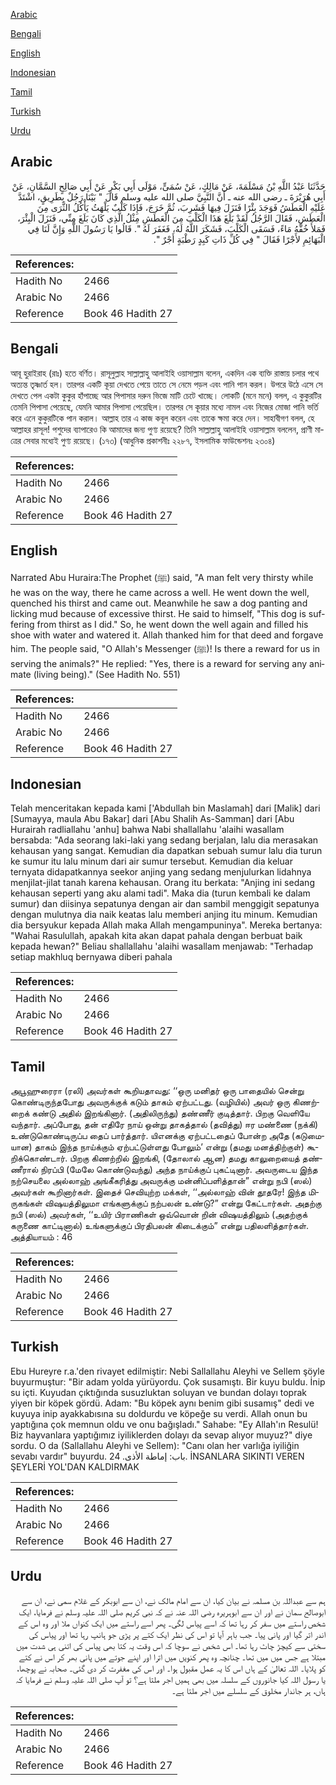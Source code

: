 [Arabic](#arabic)

[Bengali](#bengali)

[English](#english)

[Indonesian](#indonesian)

[Tamil](#tamil)

[Turkish](#turkish)

[Urdu](#urdu)

## Arabic


<div dir="rtl" lang="ar" style={{fontSize:'larger',backgroundColor:'#f8f9fa',padding:20}}>
حَدَّثَنَا عَبْدُ اللَّهِ بْنُ مَسْلَمَةَ، عَنْ مَالِكٍ، عَنْ سُمَىٍّ، مَوْلَى أَبِي بَكْرٍ عَنْ أَبِي صَالِحٍ السَّمَّانِ، عَنْ أَبِي هُرَيْرَةَ ـ رضى الله عنه ـ أَنَّ النَّبِيَّ صلى الله عليه وسلم قَالَ ‏"‏ بَيْنَا رَجُلٌ بِطَرِيقٍ، اشْتَدَّ عَلَيْهِ الْعَطَشُ فَوَجَدَ بِئْرًا فَنَزَلَ فِيهَا فَشَرِبَ، ثُمَّ خَرَجَ، فَإِذَا كَلْبٌ يَلْهَثُ يَأْكُلُ الثَّرَى مِنَ الْعَطَشِ، فَقَالَ الرَّجُلُ لَقَدْ بَلَغَ هَذَا الْكَلْبَ مِنَ الْعَطَشِ مِثْلُ الَّذِي كَانَ بَلَغَ مِنِّي، فَنَزَلَ الْبِئْرَ، فَمَلأَ خُفَّهُ مَاءً، فَسَقَى الْكَلْبَ، فَشَكَرَ اللَّهُ لَهُ، فَغَفَرَ لَهُ ‏"‏‏.‏ قَالُوا يَا رَسُولَ اللَّهِ وَإِنَّ لَنَا فِي الْبَهَائِمِ لأَجْرًا فَقَالَ ‏"‏ فِي كُلِّ ذَاتِ كَبِدٍ رَطْبَةٍ أَجْرٌ ‏"‏‏.‏
</div>
<div style={{backgroundColor:'#f8f9fa',padding:20, marginBottom: 10}}><table> <thead> <tr> <th>References:</th> <th></th> </tr> </thead> <tbody><tr><td>Hadith No</td><td>2466</td></tr><tr><td>Arabic No</td><td>2466</td></tr><tr><td>Reference</td><td>Book 46 Hadith 27</td></tr></tbody></table></div>

## Bengali


<div dir="ltr" lang="bn" style={{fontSize:'larger',backgroundColor:'#f8f9fa',padding:20}}>
আবূ হুরাইরাহ (রাঃ) হতে বর্ণিত। রাসূলুল্লাহ সাল্লাল্লাহু আলাইহি ওয়াসাল্লাম বলেন, একদিন এক ব্যক্তি রাস্তায় চলার পথে অত্যন্ত তৃষ্ণার্ত হল। তারপর একটি কূয়া দেখতে পেয়ে তাতে সে নেমে পড়ল এবং পানি পান করল। উপরে উঠে এসে সে দেখতে পেল একটা কুকুর হাঁপাচ্ছে আর পিপাসার দরুন ভিজে মাটি চেটে খাচ্ছে। লোকটি (মনে মনে) বলল, এ কুকুরটির তেমনি পিপাসা পেয়েছে, যেমনি আমার পিপাসা পেয়েছিল। তারপর সে কূয়ার মধ্যে নামল এবং নিজের মোজা পানি ভর্তি করে এনে কুকুরটিকে পান করাল। আল্লাহ তার এ কাজ কবূল করেন এবং তাকে ক্ষমা করে দেন। সাহাবীগণ বলল, হে আল্লাহর রাসূল! পশুদের ব্যাপারেও কি আমাদের জন্য পুণ্য রয়েছে? তিনি সাল্লাল্লাহু আলাইহি ওয়াসাল্লাম বললেন, প্রাণী মাত্রের সেবার মধ্যেই পুণ্য রয়েছে। (১৭৩) (আধুনিক প্রকাশনীঃ ২২৮৭, ইসলামিক ফাউন্ডেশনঃ ২৩০৪)
</div>
<div style={{backgroundColor:'#f8f9fa',padding:20, marginBottom: 10}}><table> <thead> <tr> <th>References:</th> <th></th> </tr> </thead> <tbody><tr><td>Hadith No</td><td>2466</td></tr><tr><td>Arabic No</td><td>2466</td></tr><tr><td>Reference</td><td>Book 46 Hadith 27</td></tr></tbody></table></div>

## English


<div dir="ltr" lang="en" style={{fontSize:'larger',backgroundColor:'#f8f9fa',padding:20}}>
Narrated Abu Huraira:The Prophet (ﷺ) said, "A man felt very thirsty while he was on the way, there he came across a well. He went down the well, quenched his thirst and came out. Meanwhile he saw a dog panting and licking mud because of excessive thirst. He said to himself, "This dog is suffering from thirst as I did." So, he went down the well again and filled his shoe with water and watered it. Allah thanked him for that deed and forgave him. The people said, "O Allah's Messenger (ﷺ)! Is there a reward for us in serving the animals?" He replied: "Yes, there is a reward for serving any animate (living being)." (See Hadith No. 551)
</div>
<div style={{backgroundColor:'#f8f9fa',padding:20, marginBottom: 10}}><table> <thead> <tr> <th>References:</th> <th></th> </tr> </thead> <tbody><tr><td>Hadith No</td><td>2466</td></tr><tr><td>Arabic No</td><td>2466</td></tr><tr><td>Reference</td><td>Book 46 Hadith 27</td></tr></tbody></table></div>

## Indonesian


<div dir="ltr" lang="id" style={{fontSize:'larger',backgroundColor:'#f8f9fa',padding:20}}>
Telah menceritakan kepada kami ['Abdullah bin Maslamah] dari [Malik] dari [Sumayya, maula Abu Bakar] dari [Abu Shalih As-Samman] dari [Abu Hurairah radliallahu 'anhu] bahwa Nabi shallallahu 'alaihi wasallam bersabda: "Ada seorang laki-laki yang sedang berjalan, lalu dia merasakan kehausan yang sangat. Kemudian dia dapatkan sebuah sumur lalu dia turun ke sumur itu lalu minum dari air sumur tersebut. Kemudian dia keluar ternyata didapatkannya seekor anjing yang sedang menjulurkan lidahnya menjilat-jilat tanah karena kehausan. Orang itu berkata: "Anjing ini sedang kehausan seperti yang aku alami tadi". Maka dia (turun kembali ke dalam sumur) dan diisinya sepatunya dengan air dan sambil menggigit sepatunya dengan mulutnya dia naik keatas lalu memberi anjing itu minum. Kemudian dia bersyukur kepada Allah maka Allah mengampuninya". Mereka bertanya: "Wahai Rasulullah, apakah kita akan dapat pahala dengan berbuat baik kepada hewan?" Beliau shallallahu 'alaihi wasallam menjawab: "Terhadap setiap makhluq bernyawa diberi pahala
</div>
<div style={{backgroundColor:'#f8f9fa',padding:20, marginBottom: 10}}><table> <thead> <tr> <th>References:</th> <th></th> </tr> </thead> <tbody><tr><td>Hadith No</td><td>2466</td></tr><tr><td>Arabic No</td><td>2466</td></tr><tr><td>Reference</td><td>Book 46 Hadith 27</td></tr></tbody></table></div>

## Tamil


<div dir="ltr" lang="ta" style={{fontSize:'larger',backgroundColor:'#f8f9fa',padding:20}}>
அபூஹுரைரா (ரலி) அவர்கள் கூறியதாவது: ‘‘ஒரு மனிதர் ஒரு பாதையில் சென்று கொண்டிருந்தபோது அவருக்குக் கடும் தாகம் ஏற்பட்டது. (வழியில்) அவர் ஒரு கிணற்றைக் கண்டு அதில் இறங்கினார். (அதிலிருந்து) தண்ணீர் குடித்தார். பிறகு வெளியே வந்தார். அப்போது, தன் எதிரே நாய் ஒன்று தாகத்தால் (தவித்து) ஈர மண்ணை (நக்கி) உண்டுகொண்டிருப்ப தைப் பார்த்தார். யிஎனக்கு ஏற்பட்டதைப் போன்ற அதே (கடுமையான) தாகம் இந்த நாய்க்கும் ஏற்பட்டுள்ளது போலும்’ என்று (தமது மனத்திற்குள்) கூறிக்கொண்டார். பிறகு கிணற்றில் இறங்கி, (தோலால் ஆன) தமது காலுறையைத் தண்ணீரால் நிரப்பி (மேலே கொண்டுவந்து) அந்த நாய்க்குப் புகட்டினார். அவருடைய இந்த நற்செயலை அல்லாஹ் அங்கீகரித்து அவருக்கு மன்னிப்பளித்தான்” என்று நபி (ஸல்) அவர்கள் கூறினார்கள். இதைச் செவியுற்ற மக்கள், ‘‘அல்லாஹ் வின் தூதரே! இந்த மிருகங்கள் விஷயத்திலுமா எங்களுக்குப் நற்பலன் உண்டு?” என்று கேட்டார்கள். அதற்கு நபி (ஸல்) அவர்கள், ‘‘உயிர் பிராணிகள் ஒவ்வொன் றின் விஷயத்திலும் (அதற்குக் கருணை காட்டினால்) உங்களுக்குப் பிரதிபலன் கிடைக்கும்” என்று பதிலளித்தார்கள். அத்தியாயம் : 46
</div>
<div style={{backgroundColor:'#f8f9fa',padding:20, marginBottom: 10}}><table> <thead> <tr> <th>References:</th> <th></th> </tr> </thead> <tbody><tr><td>Hadith No</td><td>2466</td></tr><tr><td>Arabic No</td><td>2466</td></tr><tr><td>Reference</td><td>Book 46 Hadith 27</td></tr></tbody></table></div>

## Turkish


<div dir="ltr" lang="tr" style={{fontSize:'larger',backgroundColor:'#f8f9fa',padding:20}}>
Ebu Hureyre r.a.'den rivayet edilmiştir: Nebi Sallallahu Aleyhi ve Sellem şöyle buyurmuştur: "Bir adam yolda yürüyordu. Çok susamıştı. Bir kuyu buldu. İnip su içti. Kuyudan çıktığında susuzluktan soluyan ve bundan dolayı toprak yiyen bir köpek gördü. Adam: "Bu köpek aynı benim gibi susamış" dedi ve kuyuya inip ayakkabısına su doldurdu ve köpeğe su verdi. Allah onun bu yaptığına çok memnun oldu ve onu bağışladı." Sahabe: "Ey Allah'ın Resulü! Biz hayvanlara yaptığımız iyiliklerden dolayı da sevap alıyor muyuz?" diye sordu. O da (Sallallahu Aleyhi ve Sellem): "Canı olan her varlığa iyiliğin sevabı vardır" buyurdu. باب: إماطة الأذى. 24. İNSANLARA SIKINTI VEREN ŞEYLERİ YOL'DAN KALDIRMAK
</div>
<div style={{backgroundColor:'#f8f9fa',padding:20, marginBottom: 10}}><table> <thead> <tr> <th>References:</th> <th></th> </tr> </thead> <tbody><tr><td>Hadith No</td><td>2466</td></tr><tr><td>Arabic No</td><td>2466</td></tr><tr><td>Reference</td><td>Book 46 Hadith 27</td></tr></tbody></table></div>

## Urdu


<div dir="rtl" lang="ur" style={{fontSize:'larger',backgroundColor:'#f8f9fa',padding:20}}>
ہم سے عبداللہ بن مسلمہ نے بیان کیا، ان سے امام مالک نے، ان سے ابوبکر کے غلام سمی نے، ان سے ابوصالح سمان نے اور ان سے ابوہریرہ رضی اللہ عنہ نے کہ نبی کریم صلی اللہ علیہ وسلم نے فرمایا، ایک شخص راستے میں سفر کر رہا تھا کہ اسے پیاس لگی۔ پھر اسے راستے میں ایک کنواں ملا اور وہ اس کے اندر اتر گیا اور پانی پیا۔ جب باہر آیا تو اس کی نظر ایک کتے پر پڑی جو ہانپ رہا تھا اور پیاس کی سختی سے کیچڑ چاٹ رہا تھا۔ اس شخص نے سوچا کہ اس وقت یہ کتا بھی پیاس کی اتنی ہی شدت میں مبتلا ہے جس میں میں تھا۔ چنانچہ وہ پھر کنویں میں اترا اور اپنے جوتے میں پانی بھر کر اس نے کتے کو پلایا۔ اللہ تعالیٰ کے ہاں اس کا یہ عمل مقبول ہوا۔ اور اس کی مغفرت کر دی گئی۔ صحابہ نے پوچھا، یا رسول اللہ کیا جانوروں کے سلسلہ میں بھی ہمیں اجر ملتا ہے؟ تو آپ صلی اللہ علیہ وسلم نے فرمایا کہ ہاں، ہر جاندار مخلوق کے سلسلے میں اجر ملتا ہے۔
</div>
<div style={{backgroundColor:'#f8f9fa',padding:20, marginBottom: 10}}><table> <thead> <tr> <th>References:</th> <th></th> </tr> </thead> <tbody><tr><td>Hadith No</td><td>2466</td></tr><tr><td>Arabic No</td><td>2466</td></tr><tr><td>Reference</td><td>Book 46 Hadith 27</td></tr></tbody></table></div>